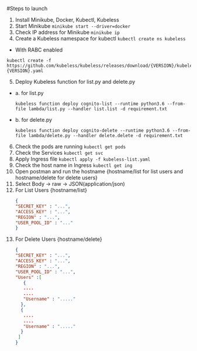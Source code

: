 #Steps to launch

1. Install Minikube, Docker, Kubectl, Kubeless
2. Start Minikube
   `minikube start --driver=docker`
3. Check IP address for Minikube
   `minikube ip`
4. Create a Kubeless namespace for kubectl
   `kubectl create ns kubeless`
  * With RABC enabled
   ```kubectl
   kubectl create -f https://github.com/kubeless/kubeless/releases/download/{VERSION}/kubeless-{VERSION}.yaml
   ````
5. Deploy Kubeless function for list.py and delete.py
 * a. for list.py
   ``` kubeless
   kubeless function deploy cognito-list --runtime python3.6 --from-file lambda/list.py --handler list.list -d requirement.txt
   ```
 * b. for delete.py
   ``` kubeless
   kubeless function deploy cognito-delete --runtime python3.6 --from-file lambda/delete.py --handler delete.delete -d requirement.txt
   ```
6. Check the pods are running
   `kubectl get pods`
7. Check the Services
   `kubectl get svc`
8. Apply Ingress file
   `kubectl apply -f kubeless-list.yaml`
9. Check the host name in Ingress
   `kubectl get ing`
10. Open postman and run the hostname {hostname/list for list users and hostname/delete for delete users}
11. Select Body -> raw -> JSON(application/json)
12. For List Users {hostname/list}
    ```json
    {
    "SECRET_KEY" : "...",
    "ACCESS_KEY" : "...",
    "REGION" : "...",
    "USER_POOL_ID" : "..."
    }
    ```
13. For Delete Users {hostname/delete}
    ```json
    {
    "SECRET_KEY" : "...",
    "ACCESS_KEY" : "...",
    "REGION" : "...",
    "USER_POOL_ID" : "...",
    "Users" :[
       {
       ....
       ....
       "Username" : "....."
      },
      {
       ....
       ....
       "Username" : "....."
      }
     ]
    }
    ```
